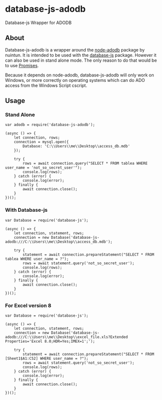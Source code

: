 # database-js-adodb
Database-js Wrapper for ADODB
## About
Database-js-adodb is a wrapper around the [node-adodb](https://github.com/nuintun/node-adodb) package by nuintun. It is intended to be used with the [database-js](https://github.com/mlaanderson/database-js) package. However it can also be used in stand alone mode. The only reason to do that would be to use [Promises](https://developer.mozilla.org/en-US/docs/Web/JavaScript/Reference/Global_Objects/Promise).

Because it depends on node-adodb, database-js-adodb will only work on Windows, or more correctly on operating systems which can do ADO access from the Windows Script cscript.
## Usage
### Stand Alone
~~~~
var adodb = require('database-js-adodb');

(async () => {
    let connection, rows;
    connection = mysql.open({
        Database: 'C:\\Users\\me\\Desktop\\access_db.mdb'
    });
    
    try {
        rows = await connection.query("SELECT * FROM tablea WHERE user_name = 'not_so_secret_user'");
        console.log(rows);
    } catch (error) {
        console.log(error);
    } finally {
        await connection.close();
    }
})();
~~~~
### With Database-js
~~~~
var Database = require('database-js');

(async () => {
    let connection, statement, rows;
    connection = new Database('database-js-adodb:///C:\\Users\\me\\Desktop\\access_db.mdb');
    
    try {
        statement = await connection.prepareStatement("SELECT * FROM tablea WHERE user_name = ?");
        rows = await statement.query('not_so_secret_user');
        console.log(rows);
    } catch (error) {
        console.log(error);
    } finally {
        await connection.close();
    }
})();
~~~~
### For Excel version 8
~~~~
var Database = require('database-js');

(async () => {
    let connection, statement, rows;
    connection = new Database('database-js-adodb:///C:\\Users\\me\\Desktop\\excel_file.xls?Extended Properties='Excel 8.0;HDR=Yes;IMEX=1';');
    
    try {
        statement = await connection.prepareStatement("SELECT * FROM [Sheet1$A1:C52] WHERE user_name = ?");
        rows = await statement.query('not_so_secret_user');
        console.log(rows);
    } catch (error) {
        console.log(error);
    } finally {
        await connection.close();
    }
})();
~~~~